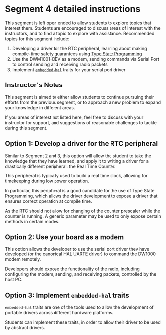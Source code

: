 # Segment 4 detailed instructions

This segment is left open ended to allow students to explore topics that interest them. Students are encouraged to discuss areas of interest with the instructors, and to find a topic to explore with assistance. Recommended topics for this segment include:

1. Developing a driver for the RTC peripheral, learning about making compile-time safety guarantees using [Type State Programming]
2. Use the DWM1001-DEV as a modem, sending commands via Serial Port to control sending and receiving radio packets
3. Implement [`embedded-hal`] traits for your serial port driver

[Type State Programming]: https://rust-embedded.github.io/book/static-guarantees/typestate-programming.html
[`embedded-hal`]: https://crates.io/crates/embedded-hal

## Instructor's Notes

This segment is aimed to either allow students to continue pursuing their efforts from the previous segment, or to approach a new problem to expand your knowledge in different areas.

If you areas of interest not listed here, feel free to discuss with your instructor for support, and suggestions of reasonable challenges to tackle during this segment.

## Option 1: Develop a driver for the RTC peripheral

Similar to Segment 2 and 3, this option will allow the student to take the knowledge that they have learned, and apply it to writing a driver for a drastically different peripheral: the Real Time Counter.

This peripheral is typically used to build a real time clock, allowing for timekeeping during low power operation.

In particular, this peripheral is a good candidate for the use of Type State Programming, which allows the driver development to expose a driver that ensures correct operation at compile time.

As the RTC should not allow for changing of the counter prescaler while the counter is running. A generic parameter may be used to only expose certain methods in certain modes.

## Option 2: Use your board as a modem

This option allows the developer to use the serial port driver they have developed (or the canonical HAL UARTE driver) to command the DW1000 modem remotely.

Developers should expose the functionality of the radio, including configuring the modem, sending, and receiving packets, controlled by the host PC.

## Option 3: Implement `embedded-hal` traits

`embedded-hal` traits are one of the tools used to allow the development of portable drivers across different hardware platforms.

Students can implement these traits, in order to allow their driver to be used by abstract drivers.
